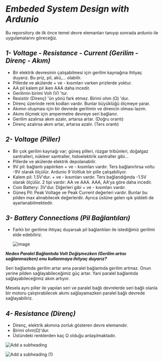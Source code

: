 # _**Embeded System Design with Ardunio**_

Bu reporsitory de ilk önce temel devre elemanları tanıyıp sonrada ardunio ile uygulamalarını göreceğiz. 

## _1- Voltage - Resistance - Current (Gerilim - Direnç - Akım)_

* Bir elektrik devresinin çalışabilmesi için gerilim kaynağına ihtiyaç duyarız. Bu priz, pil, akü,... olabilir. 
* Pillerde ve akülerde + ve - kısımları varken prizlerde yoktur.
* AA pil kalem pil iken AAA daha incedir. 
* Gerilimin birimi Volt (V) 'tur.
* Resistör (Direnç) 'ün yönü fark etmez. Birimi ohm (Ω) 'dur. 
* Direnç üzerinde renk kodları vardır. Bunlar büyüklüğü ölçmeye yarar. 
* Akımın oluşması için bir devrede gerilimin ve direncin olması lazım.
* Akımı ölçmek için ampermetre devreye seri bağlanır.
* Gerilim azalırsa akım azalır, artarsa artar. (Doğru orantı)
* Direnç azalırsa akım artar, artarsa azalır. (Ters orantı)

## _2- Voltage (Piller)_

* Bir çok gerilim kaynağı var; güneş pilleri, rüzgar tribünleri, doğalgaz santralleri, nükleer santraller, hidoelektirik santraller gibi...
* Pillerde ve akülerde elektrik depolanabilir.
* 9V pil: bağlantı yapılırken + ve - kısımları vardır. Ters bağlanırlırsa voltu -9V olarak ölçülür. Ardunio 9 Voltluk bir pille çalışabiliyor.
* Kalem pil: 1.5V'dur. + ve - kısımları vardır. Ters bağlandığında -1.5V olarak ölçülür. 2 tipi vardır: AA ve AAA. AAA, AA'ya göre daha incedir.
* Coin Battery: 3V'dur. Diğerleri gibi + ve - kısımları vardır.
* Güneş Pil: Peak Voltage ve Peak Current değerleri vardır. Bunlar bu pilden max alınabilecek değerlerdir. Ayrıca üstüne gelen ışık şiddeti de ayarlanabilmektedir.

## _3- Battery Connections (Pil Bağlantıları)_

* Farklı bir gerilime ihtiyaç duyarsak pil bağlantıları ile istediğimiz gerilimi elde edebiliriz.
  
  ![image](https://github.com/BusraYaydemir/EmbededSytemDesign-Ardunio/assets/147690122/bc3a0f23-a234-4c9b-b07b-219faa2ab6fb)


_**Neden Paralel Bağlantıda Volt Değişmezken (Gerilim artısı sağlanmazken) onu kullanmaya ihityaç duyarız?**_

Seri bağlantıda gerilim artar ama paralel bağlantıda gerilim artmaz. Onun yerine pilden sağlayabileceğimiz güç artar. Yani paralel bağlantıda sağlayabileceğimiz akım artıyor.

Mesela aynı piller ile yapılan seri ve paralel bağlı devrelerde seri bağlı olanla bir motoru çalıştırabilecek akımı sağlayamazken paralel bağlı devrede sağlayabiliriz.

## _4- Resistance (Direnç)_

* Direnç, elektrik akımına zorluk gösteren devre elemanıdır.
* Birimi ohm(Ω)'dur.
* Üstündeki renklerden kaç Ω olduğu anlaşılmaktadır.

![Add a subheading](https://github.com/BusraYaydemir/EmbededSytemDesign-Ardunio/assets/147690122/77d642a1-31a3-4aa0-af9d-0e0f7e419f7b)

![Add a subheading (1)](https://github.com/BusraYaydemir/EmbededSytemDesign-Ardunio/assets/147690122/e5fba61d-d63d-4e62-867e-771c4320bf74)

